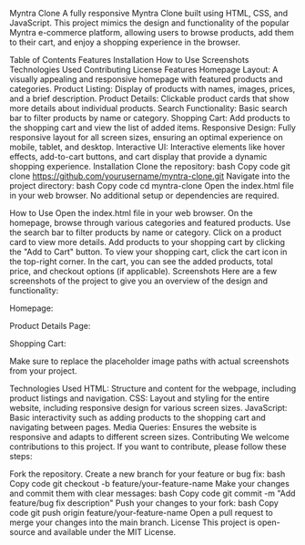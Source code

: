 Myntra Clone
A fully responsive Myntra Clone built using HTML, CSS, and JavaScript. This project mimics the design and functionality of the popular Myntra e-commerce platform, allowing users to browse products, add them to their cart, and enjoy a shopping experience in the browser.

<!-- Replace this with the actual screenshot path -->

Table of Contents
Features
Installation
How to Use
Screenshots
Technologies Used
Contributing
License
Features
Homepage Layout: A visually appealing and responsive homepage with featured products and categories.
Product Listing: Display of products with names, images, prices, and a brief description.
Product Details: Clickable product cards that show more details about individual products.
Search Functionality: Basic search bar to filter products by name or category.
Shopping Cart: Add products to the shopping cart and view the list of added items.
Responsive Design: Fully responsive layout for all screen sizes, ensuring an optimal experience on mobile, tablet, and desktop.
Interactive UI: Interactive elements like hover effects, add-to-cart buttons, and cart display that provide a dynamic shopping experience.
Installation
Clone the repository:
bash
Copy code
git clone https://github.com/yourusername/myntra-clone.git
Navigate into the project directory:
bash
Copy code
cd myntra-clone
Open the index.html file in your web browser.
No additional setup or dependencies are required.

How to Use
Open the index.html file in your web browser.
On the homepage, browse through various categories and featured products.
Use the search bar to filter products by name or category.
Click on a product card to view more details.
Add products to your shopping cart by clicking the "Add to Cart" button.
To view your shopping cart, click the cart icon in the top-right corner.
In the cart, you can see the added products, total price, and checkout options (if applicable).
Screenshots
Here are a few screenshots of the project to give you an overview of the design and functionality:

Homepage:

Product Details Page:

Shopping Cart:

Make sure to replace the placeholder image paths with actual screenshots from your project.

Technologies Used
HTML: Structure and content for the webpage, including product listings and navigation.
CSS: Layout and styling for the entire website, including responsive design for various screen sizes.
JavaScript: Basic interactivity such as adding products to the shopping cart and navigating between pages.
Media Queries: Ensures the website is responsive and adapts to different screen sizes.
Contributing
We welcome contributions to this project. If you want to contribute, please follow these steps:

Fork the repository.
Create a new branch for your feature or bug fix:
bash
Copy code
git checkout -b feature/your-feature-name
Make your changes and commit them with clear messages:
bash
Copy code
git commit -m "Add feature/bug fix description"
Push your changes to your fork:
bash
Copy code
git push origin feature/your-feature-name
Open a pull request to merge your changes into the main branch.
License
This project is open-source and available under the MIT License.

